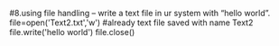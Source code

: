 #8.using file handling – write a text file in ur system with “hello world”.
file=open('Text2.txt','w') #already text file saved with name Text2
file.write('hello world')
file.close()
